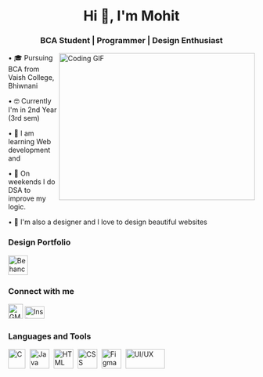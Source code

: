 <h1 align="center"> Hi 👋, I'm Mohit </h1>
<h3 align="center"> BCA Student | Programmer | Design Enthusiast</h3>
<img align="right" alt="Coding GIF" width="400px" src="https://miro.medium.com/v2/resize:fit:1358/1*-ntL3Dsvc-dJ5cLGRtSuEw.gif" height="300">

• 🎓 Pursuing BCA from Vaish College, Bhiwnani 

• 🤓 Currently I'm in 2nd Year (3rd sem)

• 🌱 I am learning Web development and 

• 🌱 On weekends I do DSA to improve my logic.

• 🎨 I'm also a designer and I love to design beautiful websites


<h3 align="left"> Design Portfolio</h3>
<p align="left">
     <a href="https://www.behance.net/mohitsoni29" target="_blank" title="Behance"> <img src="https://o.remove.bg/downloads/d543b61c-cae0-49fd-9b10-5a4eae7ae1a0/image-removebg-preview.png" alt="Behance Profile" width="40" height="40" />
     </a>
</p>

<h3 align="left">Connect with me</h3>
<p align="left">
     <a href="mailto:mohitsoni9731@gmail.com" target="_blank" title="Gmail"><img src="https://upload.wikimedia.org/wikipedia/commons/thumb/7/7e/Gmail_icon_%282020%29.svg/512px-Gmail_icon_%282020%29.svg.png?20221017173631" alt="GMail" width="30" height="30" /></a>
     <a href="https://www.instagram.com/developer.mohit" target="_blank" title="My Instagram"><img src="https://raw.githubusercontent.com/rahuldkjain/github-profile-readme-generator/master/src/images/icons/Social/instagram.svg" alt="Instagram Profile" width="40" height="25" />
     </a>

</p>
<h3 align="left">Languages and Tools</h3>
<p>
     <a href="https://www.cprogramming.com" target="_blank"  title="C Programming"><img src="https://o.remove.bg/downloads/6f7bd9f2-2c90-4319-b026-e7a837e66304/kisspng-the-c-programming-language-computer-programming-co-programmer-5ac6bd82da8a81.2143761315229740828952-removebg-preview.png" alt="C" height="40" width="35" /></a>
     <a style="padding-left: 5px;" href="https://www.geeksforgeeks.org/java" target="_blank" title="Java Programming"><img src="https://o.remove.bg/downloads/a88101da-b560-47b2-8a73-9e71ae1664fb/Java-Emblem-removebg-preview.png" alt="Java" height="40" width="40" /></a>     
     <a style="padding-left: 5px;" href="https://www.w3schools.com/html" target="_blank" title="HTML"><img src="https://o.remove.bg/downloads/734f7853-e2af-4f3b-af3c-2f46bc1b6866/image-removebg-preview.png" height="40" width="40" alt="HTML"/></a>
     <a style="padding-left: 5px;" href="https://www.w3schools.com/css" target="_blank" title="CSS"><img src="https://o.remove.bg/downloads/0abf2143-315a-466e-811f-4408e3c7155b/image-removebg-preview.png" height="40" width="40" alt="CSS"/></a>
    <a style="padding-left: 5px;" href="https://figma.com" target="_blank" title="Figma"><img src="https://o.remove.bg/downloads/5f1a9640-91f1-4e1c-bab9-573e03a1fc13/image-removebg-preview.png" height="40" width="40" alt="Figma"/></a>
    <a style="padding-left: 5px;" href="https://www.simplilearn.com/how-to-become-ui-ux-designer-article" target="_blank" title="UI/UX"><img src="https://o.remove.bg/downloads/cbfa8b60-1cde-461b-9cf2-c932b20e34e6/ux-ui-00-removebg-preview.png" alt="UI/UX" height="40" width="80" /></a>

</p>





